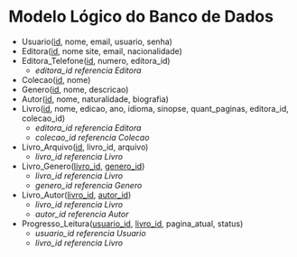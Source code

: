 # Modelo Lógico do Banco de Dados

- Usuario(<u>id</u>, nome, email, usuario, senha)
- Editora(<u>id</u>, nome site, email, nacionalidade)
- Editora_Telefone(<u>id</u>, numero, editora_id)
    - _editora_id referencia Editora_
- Colecao(<u>id</u>, nome)
- Genero(<u>id</u>, nome, descricao)
- Autor(<u>id</u>, nome, naturalidade, biografia)
- Livro(<u>id</u>, nome, edicao, ano, idioma, sinopse, quant_paginas, editora_id, colecao_id)
    - _editora_id referencia Editora_
    - _colecao_id referencia Colecao_
- Livro_Arquivo(<u>id</u>, livro_id, arquivo)
    - _livro_id referencia Livro_
- Livro_Genero(<u>livro_id</u>, <u>genero_id</u>)
    - _livro_id referencia Livro_
    - _genero_id referencia Genero_
- Livro_Autor(<u>livro_id</u>, <u>autor_id</u>)
    - _livro_id referencia Livro_
    - _autor_id referencia Autor_
- Progresso_Leitura(<u>usuario_id</u>, <u>livro_id</u>, pagina_atual, status)
    - _usuario_id referencia Usuario_
    - _livro_id referencia Livro_